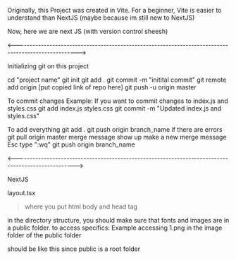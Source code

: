 Originally, this Project was created in Vite. For a beginner, Vite is easier to understand than NextJS (maybe because im still new to NextJS)

Now, here we are next JS (with version control sheesh)

<---------------------------------------------------------------------------------------------------->

Initializing git on this project

cd "project name"
git init
git add .
git commit -m "initital commit"
git remote add origin [put copied link of repo here]
git push -u origin master


To commit changes Example: If you want to commit changes to index.js and styles.css
git add index.js styles.css git commit -m "Updated index.js and styles.css"

To add everything
git add . 
git push origin branch_name
if there are errors
  git pull origin master
  merge message show up
  make a new merge message
  Esc
  type ":wq"
git push origin branch_name

<--------------------------------------------------------------------------------------------------->

NextJS

layout.tsx 
  > where you put html body and head tag

in the directory structure, you should make sure that fonts and images are in a public folder. to access specifics:
Example
  accessing 1.png in the image folder of the public folder
  <link rel="icon" href="/images/1.png">
  should be like this since public is a root folder
